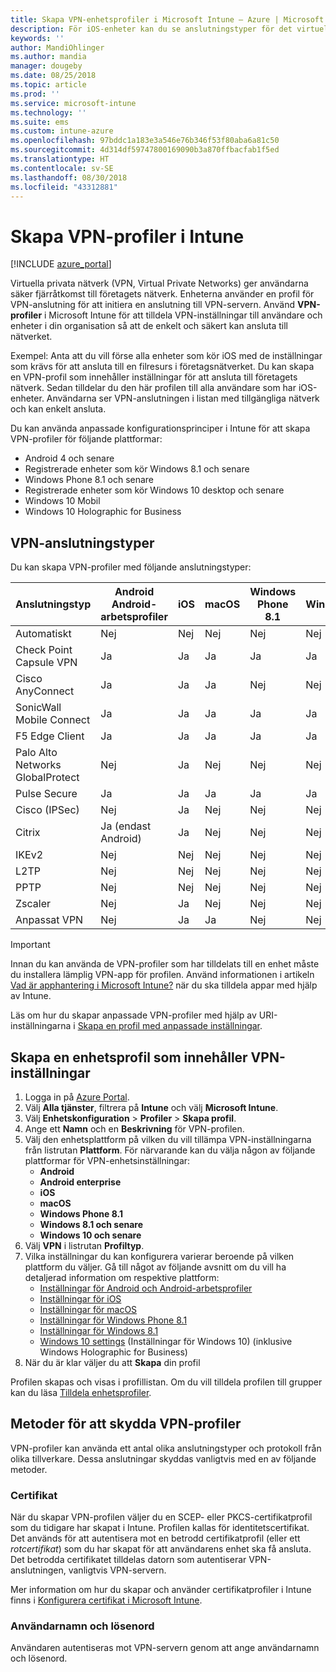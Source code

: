```yaml
---
title: Skapa VPN-enhetsprofiler i Microsoft Intune – Azure | Microsoft Docs
description: För iOS-enheter kan du se anslutningstyper för det virtuella privata nätverket, skapa en VPN-profil för enheter i Azure Portal och se dina alternativ för att skydda VPN-profilen med certifikat eller användarnamn och lösenord i Microsoft Intune.
keywords: ''
author: MandiOhlinger
ms.author: mandia
manager: dougeby
ms.date: 08/25/2018
ms.topic: article
ms.prod: ''
ms.service: microsoft-intune
ms.technology: ''
ms.suite: ems
ms.custom: intune-azure
ms.openlocfilehash: 97bddc1a183e3a546e76b346f53f80aba6a81c50
ms.sourcegitcommit: 4d314df59747800169090b3a870ffbacfab1f5ed
ms.translationtype: HT
ms.contentlocale: sv-SE
ms.lasthandoff: 08/30/2018
ms.locfileid: "43312881"
---
```

# <a name="create-vpn-profiles-in-intune"></a>Skapa VPN-profiler i Intune

[!INCLUDE [azure_portal](./includes/azure_portal.md)]

Virtuella privata nätverk (VPN, Virtual Private Networks) ger användarna säker fjärråtkomst till företagets nätverk. Enheterna använder en profil för VPN-anslutning för att initiera en anslutning till VPN-servern. Använd **VPN-profiler** i Microsoft Intune för att tilldela VPN-inställningar till användare och enheter i din organisation så att de enkelt och säkert kan ansluta till nätverket.

Exempel: Anta att du vill förse alla enheter som kör iOS med de inställningar som krävs för att ansluta till en filresurs i företagsnätverket. Du kan skapa en VPN-profil som innehåller inställningar för att ansluta till företagets nätverk. Sedan tilldelar du den här profilen till alla användare som har iOS-enheter. Användarna ser VPN-anslutningen i listan med tillgängliga nätverk och kan enkelt ansluta.

Du kan använda anpassade konfigurationsprinciper i Intune för att skapa VPN-profiler för följande plattformar:

* Android 4 och senare
* Registrerade enheter som kör Windows 8.1 och senare
* Windows Phone 8.1 och senare
* Registrerade enheter som kör Windows 10 desktop och senare
* Windows 10 Mobil
* Windows 10 Holographic for Business

## <a name="vpn-connection-types"></a>VPN-anslutningstyper

Du kan skapa VPN-profiler med följande anslutningstyper:

|Anslutningstyp|Android<br>Android-arbetsprofiler|iOS|macOS|Windows Phone 8.1|Windows 8,1|Windows 10|
|-|-|-|-|-|-|-|
|Automatiskt|Nej|Nej|Nej|Nej|Nej|Ja|
|Check Point Capsule VPN|Ja|Ja|Ja|Ja|Ja|Ja|
|Cisco AnyConnect|Ja|Ja|Ja|Nej|Nej|Nej|
|SonicWall Mobile Connect|Ja|Ja|Ja|Ja|Ja|Ja|
|F5 Edge Client|Ja|Ja|Ja|Ja|Ja|Ja|
|Palo Alto Networks GlobalProtect|Nej|Ja|Nej|Nej|Nej|Ja|
|Pulse Secure|Ja|Ja|Ja|Ja|Ja|Ja|
|Cisco (IPSec)|Nej|Ja|Nej|Nej|Nej|Nej|
|Citrix|Ja (endast Android)|Ja|Nej|Nej|Nej|Ja|
|IKEv2|Nej|Nej|Nej|Nej|Nej|Ja|
|L2TP|Nej|Nej|Nej|Nej|Nej|Ja|
|PPTP|Nej|Nej|Nej|Nej|Nej|Ja|
|Zscaler|Nej|Ja|Nej|Nej|Nej|Nej|
|Anpassat VPN|Nej|Ja|Ja|Nej|Nej|Nej|

> [!IMPORTANT]
> Innan du kan använda de VPN-profiler som har tilldelats till en enhet måste du installera lämplig VPN-app för profilen. Använd informationen i artikeln [Vad är apphantering i Microsoft Intune?](app-management.md) när du ska tilldela appar med hjälp av Intune.  

Läs om hur du skapar anpassade VPN-profiler med hjälp av URI-inställningarna i [Skapa en profil med anpassade inställningar](custom-settings-configure.md).

## <a name="create-a-device-profile-containing-vpn-settings"></a>Skapa en enhetsprofil som innehåller VPN-inställningar

1. Logga in på [Azure Portal](https://portal.azure.com).
2. Välj **Alla tjänster**, filtrera på **Intune** och välj **Microsoft Intune**.
3. Välj **Enhetskonfiguration** > **Profiler** > **Skapa profil**.
4. Ange ett **Namn** och en **Beskrivning** för VPN-profilen.
5. Välj den enhetsplattform på vilken du vill tillämpa VPN-inställningarna från listrutan **Plattform**. För närvarande kan du välja någon av följande plattformar för VPN-enhetsinställningar:
   - **Android**
   - **Android enterprise**
   - **iOS**
   - **macOS**
   - **Windows Phone 8.1**
   - **Windows 8.1 och senare**
   - **Windows 10 och senare**
6. Välj **VPN** i listrutan **Profiltyp**.
7. Vilka inställningar du kan konfigurera varierar beroende på vilken plattform du väljer. Gå till något av följande avsnitt om du vill ha detaljerad information om respektive plattform:
   - [Inställningar för Android och Android-arbetsprofiler](vpn-settings-android.md)
   - [Inställningar för iOS](vpn-settings-ios.md)
   - [Inställningar för macOS](vpn-settings-macos.md)
   - [Inställningar för Windows Phone 8.1](vpn-settings-windows-phone-8-1.md)
   - [Inställningar för Windows 8.1](vpn-settings-windows-8-1.md)
   - [Windows 10 settings](vpn-settings-windows-10.md) (Inställningar för Windows 10) (inklusive Windows Holographic for Business)
8. När du är klar väljer du att **Skapa** din profil

Profilen skapas och visas i profillistan. Om du vill tilldela profilen till grupper kan du läsa [Tilldela enhetsprofiler](device-profile-assign.md).

## <a name="methods-of-securing-vpn-profiles"></a>Metoder för att skydda VPN-profiler

VPN-profiler kan använda ett antal olika anslutningstyper och protokoll från olika tillverkare. Dessa anslutningar skyddas vanligtvis med en av följande metoder.

### <a name="certificates"></a>Certifikat

När du skapar VPN-profilen väljer du en SCEP- eller PKCS-certifikatprofil som du tidigare har skapat i Intune. Profilen kallas för identitetscertifikat. Det används för att autentisera mot en betrodd certifikatprofil (eller ett *rotcertifikat*) som du har skapat för att användarens enhet ska få ansluta. Det betrodda certifikatet tilldelas datorn som autentiserar VPN-anslutningen, vanligtvis VPN-servern.

Mer information om hur du skapar och använder certifikatprofiler i Intune finns i [Konfigurera certifikat i Microsoft Intune](certificates-configure.md).

### <a name="user-name-and-password"></a>Användarnamn och lösenord

Användaren autentiseras mot VPN-servern genom att ange användarnamn och lösenord.
